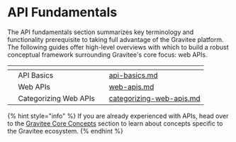 # API Fundamentals

The API fundamentals section summarizes key terminology and functionality prerequisite to taking full advantage of the Gravitee platform. The following guides offer high-level overviews with which to build a robust conceptual framework surrounding Gravitee's core focus: web APIs.

<table data-view="cards" data-full-width="false"><thead><tr><th></th><th></th><th></th><th data-hidden data-card-target data-type="content-ref"></th></tr></thead><tbody><tr><td></td><td>API Basics</td><td></td><td><a href="api-basics.md">api-basics.md</a></td></tr><tr><td></td><td>Web APIs</td><td></td><td><a href="web-apis.md">web-apis.md</a></td></tr><tr><td></td><td>Categorizing Web APIs</td><td></td><td><a href="categorizing-web-apis.md">categorizing-web-apis.md</a></td></tr></tbody></table>

{% hint style="info" %}
If you are already experienced with APIs, head over to the [Gravitee Core Concepts](https://github.com/gravitee-io-labs/beta-docs/blob/210db3fb7ad864dd19874463ddac806a7bba8d6e/docs/platform-overview/gravitee-essentials/gravitee-core-concepts.md) section to learn about concepts specific to the Gravitee ecosystem.
{% endhint %}

